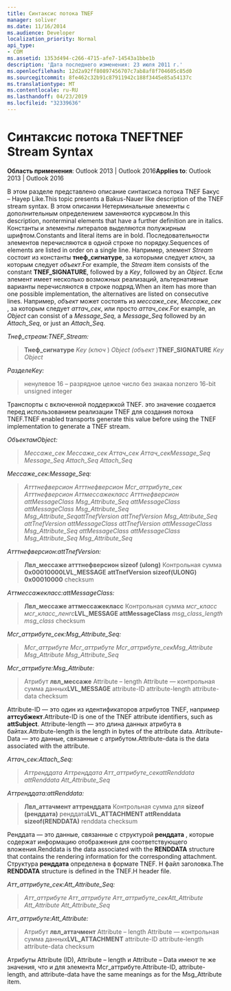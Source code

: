 ```yaml
---
title: Синтаксис потока TNEF
manager: soliver
ms.date: 11/16/2014
ms.audience: Developer
localization_priority: Normal
api_type:
- COM
ms.assetid: 1353d494-c266-4715-afe7-14543a1bbe1b
description: 'Дата последнего изменения: 23 июля 2011 г.'
ms.openlocfilehash: 12d2a92ff80897456707c7ab8af8f704605c85d0
ms.sourcegitcommit: 8fe462c32b91c87911942c188f3445e85a54137c
ms.translationtype: MT
ms.contentlocale: ru-RU
ms.lasthandoff: 04/23/2019
ms.locfileid: "32339636"
---
```

# <a name="tnef-stream-syntax"></a><span data-ttu-id="6ad44-103">Синтаксис потока TNEF</span><span class="sxs-lookup"><span data-stu-id="6ad44-103">TNEF Stream Syntax</span></span>

  
  
<span data-ttu-id="6ad44-104">**Область применения**: Outlook 2013 | Outlook 2016</span><span class="sxs-lookup"><span data-stu-id="6ad44-104">**Applies to**: Outlook 2013 | Outlook 2016</span></span> 
  
<span data-ttu-id="6ad44-105">В этом разделе представлено описание синтаксиса потока TNEF Бакус – Науер Like.</span><span class="sxs-lookup"><span data-stu-id="6ad44-105">This topic presents a Bakus-Nauer like description of the TNEF stream syntax.</span></span> <span data-ttu-id="6ad44-106">В этом описании Нетерминальные элементы с дополнительным определением заменяются курсивом.</span><span class="sxs-lookup"><span data-stu-id="6ad44-106">In this description, nonterminal elements that have a further definition are in italics.</span></span> <span data-ttu-id="6ad44-107">Константы и элементы литералов выделяются полужирным шрифтом.</span><span class="sxs-lookup"><span data-stu-id="6ad44-107">Constants and literal items are in bold.</span></span> <span data-ttu-id="6ad44-108">Последовательности элементов перечисляются в одной строке по порядку.</span><span class="sxs-lookup"><span data-stu-id="6ad44-108">Sequences of elements are listed in order on a single line.</span></span> <span data-ttu-id="6ad44-109">Например, элемент _Stream_ состоит из константы **тнеф_сигнатуре**, за которыми следует _ключ_, за которым следует _объект_.</span><span class="sxs-lookup"><span data-stu-id="6ad44-109">For example, the  _Stream_ item consists of the constant **TNEF_SIGNATURE**, followed by a  _Key_, followed by an  _Object_.</span></span> <span data-ttu-id="6ad44-110">Если элемент имеет несколько возможных реализаций, альтернативные варианты перечисляются в строке подряд.</span><span class="sxs-lookup"><span data-stu-id="6ad44-110">When an item has more than one possible implementation, the alternatives are listed on consecutive lines.</span></span> <span data-ttu-id="6ad44-111">Например, _объект_ может состоять из _мессаже_сек_, _Мессаже_сек_ , за которым следует _аттач_сек_, или просто _аттач_сек_.</span><span class="sxs-lookup"><span data-stu-id="6ad44-111">For example, an  _Object_ can consist of a  _Message_Seq_, a  _Message_Seq_ followed by an  _Attach_Seq_, or just an  _Attach_Seq_.</span></span>
  
 <span data-ttu-id="6ad44-112">_Тнеф_стреам:_</span><span class="sxs-lookup"><span data-stu-id="6ad44-112">_TNEF_Stream:_</span></span>
  
> <span data-ttu-id="6ad44-113">**Тнеф_сигнатуре** _Key (ключ_ ) _Object (объект_ )</span><span class="sxs-lookup"><span data-stu-id="6ad44-113">**TNEF_SIGNATURE** _Key_ _Object_</span></span>
    
 <span data-ttu-id="6ad44-114">_Разделе_</span><span class="sxs-lookup"><span data-stu-id="6ad44-114">_Key:_</span></span>
  
> <span data-ttu-id="6ad44-115">ненулевое 16 – разрядное целое число без знака</span><span class="sxs-lookup"><span data-stu-id="6ad44-115">a nonzero 16-bit unsigned integer</span></span>
    
<span data-ttu-id="6ad44-116">Транспорты с включенной поддержкой TNEF. это значение создается перед использованием реализации TNEF для создания потока TNEF.</span><span class="sxs-lookup"><span data-stu-id="6ad44-116">TNEF enabled transports generate this value before using the TNEF implementation to generate a TNEF stream.</span></span>
  
 <span data-ttu-id="6ad44-117">_Объектам_</span><span class="sxs-lookup"><span data-stu-id="6ad44-117">_Object:_</span></span>
  
>  <span data-ttu-id="6ad44-118">_Мессаже_сек Мессаже_сек Аттач_сек Аттач_сек_</span><span class="sxs-lookup"><span data-stu-id="6ad44-118">_Message_Seq Message_Seq Attach_Seq Attach_Seq_</span></span>
    
 <span data-ttu-id="6ad44-119">_Мессаже_сек:_</span><span class="sxs-lookup"><span data-stu-id="6ad44-119">_Message_Seq:_</span></span>
  
>  <span data-ttu-id="6ad44-120">_Атттнефверсион Атттнефверсион Мсг_аттрибуте_сек Атттнефверсион Аттмессажекласс Атттнефверсион attMessageClass Msg_Attribute_Seq attMessageClass attMessageClass Msg_Attribute_Seq Msg_Attribute_Seq_</span><span class="sxs-lookup"><span data-stu-id="6ad44-120">_attTnefVersion attTnefVersion Msg_Attribute_Seq attTnefVersion attMessageClass attTnefVersion attMessageClass Msg_Attribute_Seq attMessageClass attMessageClass Msg_Attribute_Seq Msg_Attribute_Seq_</span></span>
    
 <span data-ttu-id="6ad44-121">_Атттнефверсион:_</span><span class="sxs-lookup"><span data-stu-id="6ad44-121">_attTnefVersion:_</span></span>
  
> <span data-ttu-id="6ad44-122">**Лвл_мессаже атттнефверсион sizeof (ulong)** Контрольная сумма **0x00010000**</span><span class="sxs-lookup"><span data-stu-id="6ad44-122">**LVL_MESSAGE attTnefVersion sizeof(ULONG)** **0x00010000** checksum</span></span> 
    
 <span data-ttu-id="6ad44-123">_Аттмессажекласс:_</span><span class="sxs-lookup"><span data-stu-id="6ad44-123">_attMessageClass:_</span></span>
  
> <span data-ttu-id="6ad44-124">**Лвл_мессаже аттмессажекласс** Контрольная сумма _мсг_класс мсг_класс_ленгс_</span><span class="sxs-lookup"><span data-stu-id="6ad44-124">**LVL_MESSAGE attMessageClass** _msg_class_length msg_class_ checksum</span></span> 
    
 <span data-ttu-id="6ad44-125">_Мсг_аттрибуте_сек:_</span><span class="sxs-lookup"><span data-stu-id="6ad44-125">_Msg_Attribute_Seq:_</span></span>
  
>  <span data-ttu-id="6ad44-126">_Мсг_аттрибуте Мсг_аттрибуте Мсг_аттрибуте_сек_</span><span class="sxs-lookup"><span data-stu-id="6ad44-126">_Msg_Attribute Msg_Attribute Msg_Attribute_Seq_</span></span>
    
 <span data-ttu-id="6ad44-127">_Мсг_аттрибуте:_</span><span class="sxs-lookup"><span data-stu-id="6ad44-127">_Msg_Attribute:_</span></span>
  
> <span data-ttu-id="6ad44-128">Атрибут **лвл_мессаже** Attribute – length Attribute — контрольная сумма данных</span><span class="sxs-lookup"><span data-stu-id="6ad44-128">**LVL_MESSAGE** attribute-ID attribute-length attribute-data checksum</span></span> 
    
<span data-ttu-id="6ad44-129">Attribute-ID — это один из идентификаторов атрибутов TNEF, например **аттсубжект**.</span><span class="sxs-lookup"><span data-stu-id="6ad44-129">Attribute-ID is one of the TNEF attribute identifiers, such as **attSubject**.</span></span> <span data-ttu-id="6ad44-130">Attribute-length — это длина данных атрибута в байтах.</span><span class="sxs-lookup"><span data-stu-id="6ad44-130">Attribute-length is the length in bytes of the attribute data.</span></span> <span data-ttu-id="6ad44-131">Attribute-Data — это данные, связанные с атрибутом.</span><span class="sxs-lookup"><span data-stu-id="6ad44-131">Attribute-data is the data associated with the attribute.</span></span>
  
 <span data-ttu-id="6ad44-132">_Аттач_сек:_</span><span class="sxs-lookup"><span data-stu-id="6ad44-132">_Attach_Seq:_</span></span>
  
>  <span data-ttu-id="6ad44-133">_Аттренддата Аттренддата Атт_аттрибуте_сек_</span><span class="sxs-lookup"><span data-stu-id="6ad44-133">_attRenddata attRenddata Att_Attribute_Seq_</span></span>
    
 <span data-ttu-id="6ad44-134">_Аттренддата:_</span><span class="sxs-lookup"><span data-stu-id="6ad44-134">_attRenddata:_</span></span>
  
> <span data-ttu-id="6ad44-135">**Лвл_аттачмент аттренддата** Контрольная сумма для **sizeof (ренддата)** ренддата</span><span class="sxs-lookup"><span data-stu-id="6ad44-135">**LVL_ATTACHMENT attRenddata** **sizeof(RENDDATA)** renddata checksum</span></span> 
    
<span data-ttu-id="6ad44-136">Ренддата — это данные, связанные с структурой **ренддата** , которые содержат информацию отображения для соответствующего вложения.</span><span class="sxs-lookup"><span data-stu-id="6ad44-136">Renddata is the data associated with the **RENDDATA** structure that contains the rendering information for the corresponding attachment.</span></span> <span data-ttu-id="6ad44-137">Структура **ренддата** определена в формате TNEF. H файл заголовка.</span><span class="sxs-lookup"><span data-stu-id="6ad44-137">The **RENDDATA** structure is defined in the TNEF.H header file.</span></span> 
  
 <span data-ttu-id="6ad44-138">_Атт_аттрибуте_сек:_</span><span class="sxs-lookup"><span data-stu-id="6ad44-138">_Att_Attribute_Seq:_</span></span>
  
>  <span data-ttu-id="6ad44-139">_Атт_аттрибуте Атт_аттрибуте Атт_аттрибуте_сек_</span><span class="sxs-lookup"><span data-stu-id="6ad44-139">_Att_Attribute Att_Attribute Att_Attribute_Seq_</span></span>
    
 <span data-ttu-id="6ad44-140">_Атт_аттрибуте:_</span><span class="sxs-lookup"><span data-stu-id="6ad44-140">_Att_Attribute:_</span></span>
  
> <span data-ttu-id="6ad44-141">Атрибут **лвл_аттачмент** Attribute – length Attribute — контрольная сумма данных</span><span class="sxs-lookup"><span data-stu-id="6ad44-141">**LVL_ATTACHMENT** attribute-ID attribute-length attribute-data checksum</span></span> 
    
<span data-ttu-id="6ad44-142">Атрибуты Attribute (ID), Attribute – length и Attribute – Data имеют те же значения, что и для элемента Мсг_аттрибуте.</span><span class="sxs-lookup"><span data-stu-id="6ad44-142">Attribute-ID, attribute-length, and attribute-data have the same meanings as for the Msg_Attribute item.</span></span>
  

